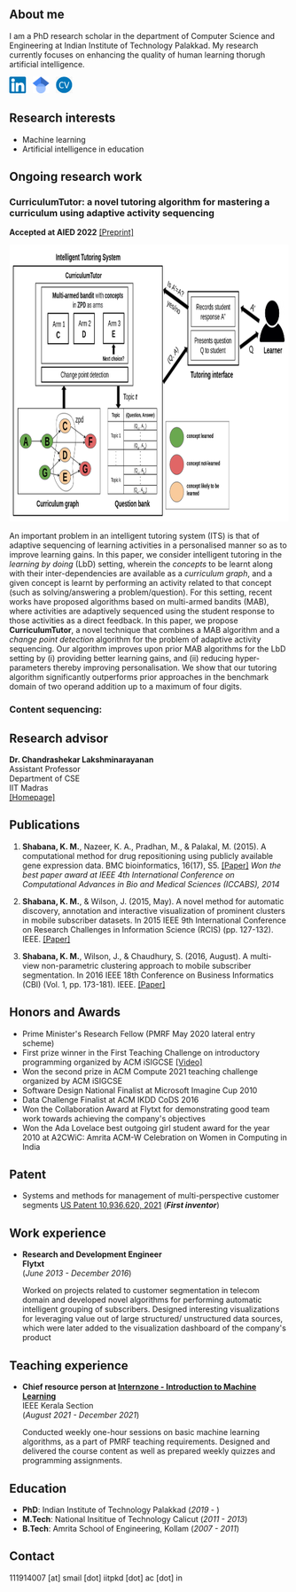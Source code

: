 ## About me
I am a PhD research scholar in the department of Computer Science and Engineering at Indian Institute of Technology Palakkad. My research currently focuses on enhancing the quality of human learning thorugh artificial intelligence.

[<img src="images/linkedin_logo.png" width="30" height="30">](https://www.linkedin.com/in/shabana-k-m/)
&nbsp;
[<img src="images/scholar_logo.png" width="30" height="30">](https://scholar.google.com/citations?user=EEQU31YAAAAJ&hl=en/)
&nbsp;
[<img src="images/cv_logo.png" width="30" height="30">](https://raw.githubusercontent.com/shabanakm/shabanakm.github.io/main/Shabana_Resume.pdf)

## Research interests
- Machine learning
- Artificial intelligence in education

## Ongoing research work
### CurriculumTutor: a novel tutoring algorithm for mastering a curriculum using adaptive activity sequencing
**Accepted at AIED 2022** [[Preprint]](https://raw.githubusercontent.com/shabanakm/shabanakm.github.io/main/AIED_2022_Final.pdf)

<p align="center">
<img src="images/CurriculumTutor.png" width="800" height="500" />
</p>

An important problem in an intelligent tutoring system (ITS) is that of adaptive sequencing of learning activities in a personalised manner so as to improve learning gains. In this paper, we consider intelligent tutoring in the *learning by doing* (LbD) setting, wherein the *concepts* to be learnt along with their inter-dependencies are available as a *curriculum graph*, and a given concept is learnt by performing an activity related to that concept (such as solving/answering a problem/question). For this setting, recent works have proposed algorithms based on multi-armed bandits (MAB), where activities are adaptively sequenced using the student response to those activities as a direct feedback. In this paper, we propose **CurriculumTutor**, a novel technique that combines a MAB algorithm and a *change point detection* algorithm for the problem of adaptive activity sequencing. Our algorithm improves upon prior MAB algorithms for the LbD setting by (i) providing better learning gains, and (ii) reducing hyper-parameters thereby improving personalisation. We show that our tutoring algorithm significantly outperforms prior approaches in the benchmark domain of two operand addition up to a maximum of four digits.

### Content sequencing: 

## Research advisor
**Dr. Chandrashekar Lakshminarayanan**  
Assistant Professor  
Department of CSE  
IIT Madras  
[[Homepage]](https://sites.google.com/view/chandrashekar-lakshminarayanan)

## Publications

1. **Shabana, K. M.**, Nazeer, K. A., Pradhan, M., & Palakal, M. (2015). A computational method for drug repositioning using publicly available gene expression data. BMC bioinformatics, 16(17), S5. [[Paper]](https://bmcbioinformatics.biomedcentral.com/articles/10.1186/1471-2105-16-S17-S5) _Won the best paper award at IEEE 4th International Conference on Computational Advances in Bio and Medical Sciences (ICCABS), 2014_

2. **Shabana, K. M.**, & Wilson, J. (2015, May). A novel method for automatic discovery, annotation and interactive visualization of prominent clusters in mobile subscriber datasets. In 2015 IEEE 9th International Conference on Research Challenges in Information Science (RCIS) (pp. 127-132). IEEE.
[[Paper]](https://ieeexplore.ieee.org/document/7128872/?tp=&arnumber=7128872)

3. **Shabana, K. M.**, Wilson, J., & Chaudhury, S. (2016, August). A multi-view non-parametric clustering approach to mobile subscriber segmentation. In 2016 IEEE 18th Conference on Business Informatics (CBI) (Vol. 1, pp. 173-181). IEEE. [[Paper]](https://ieeexplore.ieee.org/abstract/document/7780312)

## Honors and Awards

- Prime Minister's Research Fellow (PMRF May 2020 lateral entry scheme)
- First prize winner in the First Teaching Challenge on introductory programming organized by ACM iSIGCSE [[Video]](https://www.youtube.com/watch?v=UFDV_EvYwmw)
- Won the second prize in ACM Compute 2021 teaching challenge organized by ACM iSIGCSE
- Software Design National Finalist at Microsoft Imagine Cup 2010
- Data Challenge Finalist at ACM IKDD CoDS 2016
- Won the Collaboration Award at Flytxt for demonstrating good team work towards achieving the company's objectives
- Won the Ada Lovelace best outgoing girl student award for the year 2010 at A2CWiC: Amrita ACM-W Celebration on Women in Computing in India

## Patent
- Systems and methods for management of multi-perspective customer segments [US Patent 10,936,620, 2021](https://patents.google.com/patent/US10936620B2) (_**First inventor**_)

## Work experience
- **Research and Development Engineer**  
  **Flytxt**  
  (_June 2013 - December 2016_)  
  
  Worked on projects related to customer segmentation in telecom domain and developed  novel algorithms for performing automatic intelligent grouping of subscribers. Designed interesting visualizations for leveraging value out of large structured/ unstructured data sources, which were later added to the visualization dashboard of the company's product

## Teaching experience
- **Chief resource person at [Internzone - Introduction to Machine Learning](http://www.gecskp.ac.in/pdf/news/Internzone_Introduction_to_ML.pdf)**  
  IEEE Kerala Section  
  (_August 2021 - December 2021_)
  
  Conducted weekly one-hour sessions on basic machine learning algorithms, as a part of PMRF teaching requirements. Designed and delivered the course content as well as prepared weekly quizzes and programming assignments.

## Education

- **PhD**: Indian Institute of Technology Palakkad (_2019_ - )
- **M.Tech**: National Insititue of Technology Calicut (_2011 - 2013_)
- **B.Tech**: Amrita School of Engineering, Kollam (_2007 - 2011_)

## Contact

111914007 [at] smail [dot] iitpkd [dot] ac [dot] in
